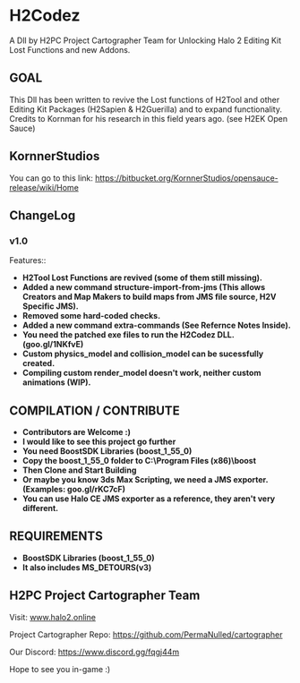 # H2Codez
A Dll by H2PC Project Cartographer Team for Unlocking Halo 2 Editing Kit Lost Functions and new Addons.

## GOAL ##

This Dll has been written to revive the Lost functions of H2Tool and other Editing Kit Packages (H2Sapien & H2Guerilla) and to expand functionality.
Credits to Kornman for his research in this field years ago. (see H2EK Open Sauce)

## KornnerStudios ##
You can go to this link:
https://bitbucket.org/KornnerStudios/opensauce-release/wiki/Home

## ChangeLog ##
### v1.0 ###
Features::
* __H2Tool Lost Functions are revived (some of them still missing).__
* __Added a new command structure-import-from-jms (This allows Creators and Map Makers to build maps from JMS file source, H2V Specific JMS).__
* __Removed some hard-coded checks.__
* __Added a new command extra-commands (See Refernce Notes Inside).__
* __You need the patched exe files to run the H2Codez DLL. (goo.gl/1NKfvE)__
* __Custom physics_model and collision_model can be sucessfully created.__
* __Compiling custom render_model doesn't work, neither custom animations (WIP).__


## COMPILATION / CONTRIBUTE ##
* __Contributors are Welcome :)__
* __I would like to see this project go further__
* __You need BoostSDK Libraries (boost_1_55_0)__
* __Copy the boost_1_55_0 folder to C:\Program Files (x86)\boost__
* __Then Clone and Start Building__
* __Or maybe you know 3ds Max Scripting, we need a JMS exporter. (Examples: goo.gl/rKC7cF)__
* __You can use Halo CE JMS exporter as a reference, they aren't very different.__

## REQUIREMENTS ##
- __BoostSDK Libraries (boost_1_55_0)__
- __It also includes MS_DETOURS(v3)__

## H2PC Project Cartographer Team ##
Visit: www.halo2.online 

Project Cartographer Repo: https://github.com/PermaNulled/cartographer

Our Discord: https://www.discord.gg/fqgj44m

Hope to see you in-game :)
